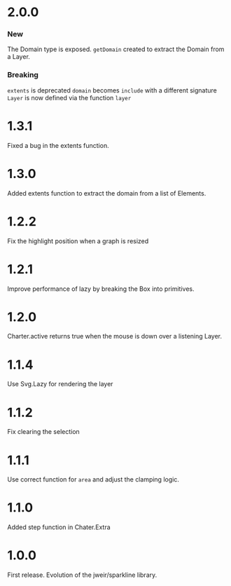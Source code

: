 # 2.0.0

### New

The Domain type is exposed.
`getDomain` created to extract the Domain from a Layer.

### Breaking

`extents` is deprecated
`domain` becomes `include` with a different signature
`Layer` is now defined via the function `layer`

# 1.3.1

Fixed a bug in the extents function.

# 1.3.0

Added extents function to extract the domain from a list of Elements.

# 1.2.2

Fix the highlight position when a graph is resized

# 1.2.1

Improve performance of lazy by breaking the Box into primitives.

# 1.2.0

Charter.active returns true when the mouse is down over a listening Layer.

# 1.1.4

Use Svg.Lazy for rendering the layer

# 1.1.2

Fix clearing the selection

# 1.1.1

Use correct function for `area` and adjust the clamping logic.

# 1.1.0

Added step function in Chater.Extra

# 1.0.0

First release. Evolution of the jweir/sparkline library.
